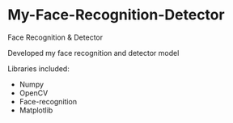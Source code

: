 # My-Face-Recognition-Detector
Face Recognition &amp; Detector

Developed my face recognition and detector model

Libraries included:

- Numpy
- OpenCV
- Face-recognition
- Matplotlib
